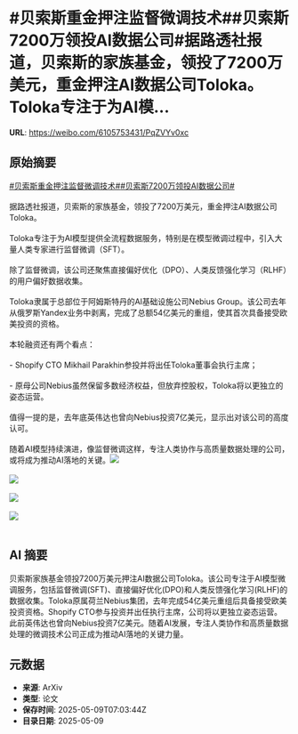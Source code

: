 # #贝索斯重金押注监督微调技术##贝索斯7200万领投AI数据公司#据路透社报道，贝索斯的家族基金，领投了7200万美元，重金押注AI数据公司Toloka。Toloka专注于为AI模...

**URL**: https://weibo.com/6105753431/PqZVYv0xc

## 原始摘要

<a href="https://m.weibo.cn/search?containerid=231522type%3D1%26t%3D10%26q%3D%23%E8%B4%9D%E7%B4%A2%E6%96%AF%E9%87%8D%E9%87%91%E6%8A%BC%E6%B3%A8%E7%9B%91%E7%9D%A3%E5%BE%AE%E8%B0%83%E6%8A%80%E6%9C%AF%23&amp;extparam=%23%E8%B4%9D%E7%B4%A2%E6%96%AF%E9%87%8D%E9%87%91%E6%8A%BC%E6%B3%A8%E7%9B%91%E7%9D%A3%E5%BE%AE%E8%B0%83%E6%8A%80%E6%9C%AF%23" data-hide=""><span class="surl-text">#贝索斯重金押注监督微调技术#</span></a><a href="https://m.weibo.cn/search?containerid=231522type%3D1%26t%3D10%26q%3D%23%E8%B4%9D%E7%B4%A2%E6%96%AF7200%E4%B8%87%E9%A2%86%E6%8A%95AI%E6%95%B0%E6%8D%AE%E5%85%AC%E5%8F%B8%23&amp;extparam=%23%E8%B4%9D%E7%B4%A2%E6%96%AF7200%E4%B8%87%E9%A2%86%E6%8A%95AI%E6%95%B0%E6%8D%AE%E5%85%AC%E5%8F%B8%23" data-hide=""><span class="surl-text">#贝索斯7200万领投AI数据公司#</span></a><br><br>据路透社报道，贝索斯的家族基金，领投了7200万美元，重金押注AI数据公司Toloka。<br><br>Toloka专注于为AI模型提供全流程数据服务，特别是在模型微调过程中，引入大量人类专家进行监督微调（SFT）。<br><br>除了监督微调，该公司还聚焦直接偏好优化（DPO）、人类反馈强化学习（RLHF）的用户偏好数据收集。<br><br>Toloka隶属于总部位于阿姆斯特丹的AI基础设施公司Nebius Group。该公司去年从俄罗斯Yandex业务中剥离，完成了总额54亿美元的重组，使其首次具备接受欧美投资的资格。<br><br>本轮融资还有两个看点：<br><br>- Shopify CTO Mikhail Parakhin参投并将出任Toloka董事会执行主席；<br><br>- 原母公司Nebius虽然保留多数经济权益，但放弃控股权，Toloka将以更独立的姿态运营。<br><br>值得一提的是，去年底英伟达也曾向Nebius投资7亿美元，显示出对该公司的高度认可。<br><br>随着AI模型持续演进，像监督微调这样，专注人类协作与高质量数据处理的公司，或将成为推动AI落地的关键。<img style="" src="https://tvax3.sinaimg.cn/large/006Fd7o3gy1i1922369sdj30xc0mpn72.jpg" referrerpolicy="no-referrer"><br><br><img style="" src="https://tvax2.sinaimg.cn/large/006Fd7o3gy1i192248aryj30zk0mvb29.jpg" referrerpolicy="no-referrer"><br><br><img style="" src="https://tvax2.sinaimg.cn/large/006Fd7o3gy1i19225gyd9j31xa0zuh1c.jpg" referrerpolicy="no-referrer"><br><br><img style="" src="https://tvax3.sinaimg.cn/large/006Fd7o3gy1i19226vbbsj31vc1281kx.jpg" referrerpolicy="no-referrer"><br><br>

## AI 摘要

贝索斯家族基金领投7200万美元押注AI数据公司Toloka。该公司专注于AI模型微调服务，包括监督微调(SFT)、直接偏好优化(DPO)和人类反馈强化学习(RLHF)的数据收集。Toloka原属荷兰Nebius集团，去年完成54亿美元重组后具备接受欧美投资资格。Shopify CTO参与投资并出任执行主席，公司将以更独立姿态运营。此前英伟达也曾向Nebius投资7亿美元。随着AI发展，专注人类协作和高质量数据处理的微调技术公司正成为推动AI落地的关键力量。

## 元数据

- **来源**: ArXiv
- **类型**: 论文
- **保存时间**: 2025-05-09T07:03:44Z
- **目录日期**: 2025-05-09
